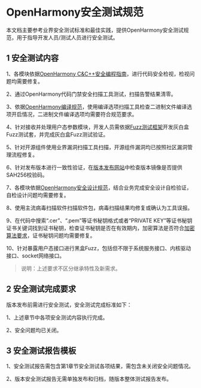 #  OpenHarmony安全测试规范

本文档主要参考业界安全测试标准和最佳实践，提供OpenHarmony安全测试规范，用于指导开发人员/测试人员进行安全测试。

## 1 安全测试内容

1、各模块依据[OpenHarmony C&C++安全编程指南](OpenHarmony-c-cpp-secure-coding-guide.md)，进行代码安全检视，检视问题均需要修复。

2、通过OpenHarmony代码门禁安全扫描工具测试，扫描告警结果清零。

3、依据[OpenHarmony编译规范](https://gitee.com/openharmony/community/blob/master/sig/sig-buildsystem/编译规范.md)，使用编译选项扫描工具检查二进制文件编译选项开启情况，二进制文件编译选项均需要符合规范要求。

4、针对接收并处理用户态参数模块，开发人员需依据[Fuzz测试框架](https://gitee.com/openharmony/test_developertest/tree/master/libs/fuzzlib)开发灰白盒Fuzz测试套，并完成灰白盒Fuzz测试验证。

5、针对开源组件使用业界漏洞扫描工具扫描，开源组件漏洞均已按照社区漏洞管理流程修复。

6、针对发布版本进行一致性验证，在[版本发布网站](../release-notes/Readme.md)中检查版本镜像是否提供SAH256校验码。

7、各模块依据[OpenHarmony安全设计规范](OpenHarmony-security-design-guide.md)，结合业务完成安全设计自检验证，自检设计问题均需要修复。

8、使用主流病毒扫描软件扫描软件包，病毒扫描结果均修复或确认为工具误报。

9、在代码中搜索“.cer”、“.pem”等证书秘钥格式或者“PRIVATE KEY”等证书秘钥证书关键词找到证书秘钥，检查证书秘钥是否在有效期内，加密算法是否符合[加密算法要求](OpenHarmony-security-design-guide.md#3加密)，证书秘钥问题均需要修复。

10、针对暴露用户态接口进行黑盒Fuzz，包括但不限于系统服务接口、内核驱动接口、socket网络接口。

>说明：上述要求不区分继承特性及新需求。

## 2 安全测试完成要求

版本发布前需进行安全测试，安全测试完成标准如下：

1、上述章节中各项安全测试内容执行完成。

2、安全问题均已关闭。

## 3 安全测试报告模板

1、安全测试报告需包含第1章节安全测试各项结果，需包含未关闭安全问题情况。

2、版本安全测试报告无需单独发布和归档，随版本整体测试报告发布。